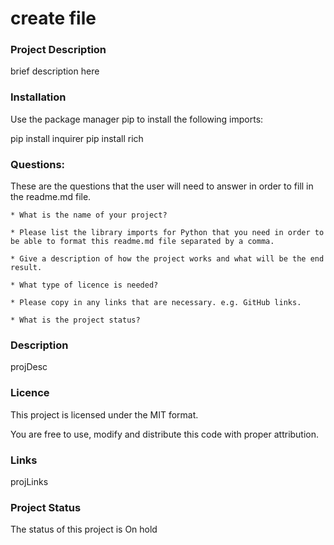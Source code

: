 
# create file


### Project Description

brief description here


### Installation

Use the package manager pip to install the following imports:

pip install inquirer
pip install rich

### Questions:

These are the questions that the user will need to answer in order to fill in the readme.md file.

    * What is the name of your project?

    * Please list the library imports for Python that you need in order to be able to format this readme.md file separated by a comma.

    * Give a description of how the project works and what will be the end result.

    * What type of licence is needed?

    * Please copy in any links that are necessary. e.g. GitHub links.

    * What is the project status?


### Description

projDesc


### Licence

This project is licensed under the MIT format.

You are free to use, modify and distribute this code with proper attribution.


### Links

projLinks


### Project Status

The status of this project is On hold

